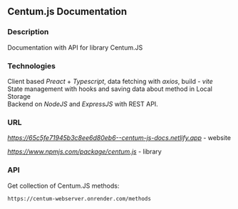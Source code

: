 ## Centum.js Documentation  

### Description    

Documentation with API for library Centum.JS      

### Technologies  

Client based *Preact* + *Typescript*, data fetching with *axios*, build - *vite*    
State management with hooks and saving data about method in Local Storage    
Backend on *NodeJS* and *ExpressJS* with REST API.  

### URL  

*https://65c5fe71945b3c8ee6d80eb6--centum-js-docs.netlify.app* - website  

*https://www.npmjs.com/package/centum.js* - library  

### API  

Get collection of Centum.JS methods:  

~~~  
https://centum-webserver.onrender.com/methods  
~~~  
